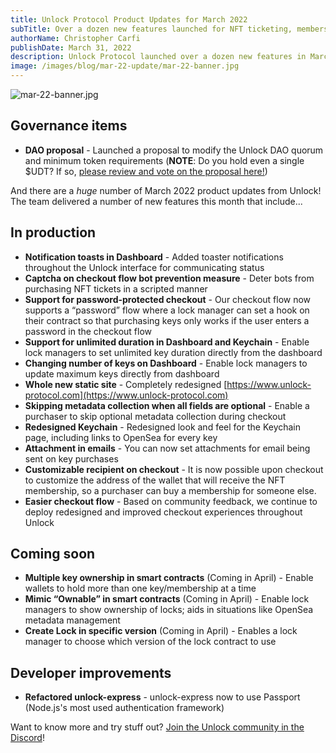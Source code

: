 ```yaml
---
title: Unlock Protocol Product Updates for March 2022
subTitle: Over a dozen new features launched for NFT ticketing, memberships, and an array of user experience improvements
authorName: Christopher Carfi
publishDate: March 31, 2022
description: Unlock Protocol launched over a dozen new features in March 2022 for NFT ticketing, memberships, and an array of user experience improvements.
image: /images/blog/mar-22-update/mar-22-banner.jpg
---
```


![mar-22-banner.jpg](/images/blog/mar-22-update/mar-22-banner.jpg)

## Governance items

- **DAO proposal** - Launched a proposal to modify the Unlock DAO quorum and minimum token requirements (**NOTE**: Do you hold even a single $UDT? If so, [please review and vote on the proposal here!](https://www.tally.xyz/governance/eip155:1:0x7757f7f21F5Fa9b1fd168642B79416051cd0BB94/proposal/91388393958346767282436830202582381357138252819862358258168352110789792788073))


And there are a *huge* number of March 2022 product updates from Unlock! The team delivered a number of new features this month that include...

## In production

- **Notification toasts in Dashboard** - Added toaster notifications throughout the Unlock interface for communicating status
- **Captcha on checkout flow bot prevention measure** - Deter bots from purchasing NFT tickets in a scripted manner
- **Support for password-protected checkout** - Our checkout flow now supports a “password” flow where a lock manager can set a hook on their contract so that purchasing keys only works if the user enters a password in the checkout flow
- **Support for unlimited duration in Dashboard and Keychain** - Enable lock managers to set unlimited key duration directly from the dashboard
- **Changing number of keys on Dashboard** - Enable lock managers to update maximum keys directly from dashboard
- **Whole new static site** - Completely redesigned [https://www.unlock-protocol.com](https://www.unlock-protocol.com)
- **Skipping metadata collection when all fields are optional** - Enable a purchaser to skip optional metadata collection during checkout
- **Redesigned Keychain** - Redesigned look and feel for the Keychain page, including links to OpenSea for every key
- **Attachment in emails** - You can now set attachments for email being sent on key purchases
- **Customizable recipient on checkout** - It is now possible upon checkout to customize the address of the wallet that will receive the NFT membership, so a purchaser can buy a membership for someone else.
- **Easier checkout flow** - Based on community feedback, we continue to deploy redesigned and improved checkout experiences throughout Unlock

## Coming soon

- **Multiple key ownership in smart contracts** (Coming in April) - Enable wallets to hold more than one key/membership at a time
- **Mimic “Ownable” in smart contracts** (Coming in April) - Enable lock managers to show ownership of locks; aids in situations like OpenSea metadata management
- **Create Lock in specific version** (Coming in April) - Enables a lock manager to choose which version of the lock contract to use

## Developer improvements

- **Refactored unlock-express** - unlock-express now to use Passport (Node.js's most used authentication framework)

Want to know more and try stuff out? [Join the Unlock community in the Discord](https://discord.com/invite/Ah6ZEJyTDp)!
